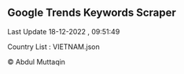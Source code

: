 

## Google Trends Keywords Scraper 
 
Last Update 18-12-2022 , 09:51:49

Country List :
VIETNAM.json



© Abdul Muttaqin 
